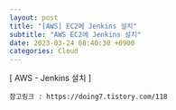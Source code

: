 ```yaml
---  
layout: post  
title: "[AWS] EC2에 Jenkins 설치"  
subtitle: "AWS EC2에 Jenkins 설치"  
date: 2023-03-24 08:40:30 +0900  
categories: Cloud  
---  
```

[ AWS - Jenkins 설치 ]   
  
	참고링크 : https://doing7.tistory.com/118  
  
  
                                                                        
